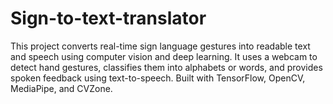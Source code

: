 # Sign-to-text-translator
This project converts real-time sign language gestures into readable text and speech using computer vision and deep learning. It uses a webcam to detect hand gestures, classifies them into alphabets or words, and provides spoken feedback using text-to-speech. Built with TensorFlow, OpenCV, MediaPipe, and CVZone.
